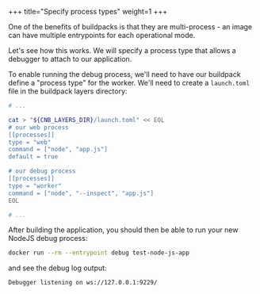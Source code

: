 +++
title="Specify process types"
weight=1
+++

One of the benefits of buildpacks is that they are multi-process - an image can have multiple entrypoints for each operational mode.

<!--more-->

Let's see how this works. We will specify a process type that allows a debugger to attach to our application.

To enable running the debug process, we'll need to have our buildpack define a "process type" for the worker.
We'll need to create a `launch.toml` file in the buildpack layers directory:

```bash
# ...

cat > "${CNB_LAYERS_DIR}/launch.toml" << EOL
# our web process
[[processes]]
type = "web"
command = ["node", "app.js"]
default = true

# our debug process
[[processes]]
type = "worker"
command = ["node", "--inspect", "app.js"]
EOL

# ...
```

After building the application, you should then be able to run your new NodeJS debug process:

```bash
docker run --rm --entrypoint debug test-node-js-app
```

and see the debug log output:

```text
Debugger listening on ws://127.0.0.1:9229/
```
